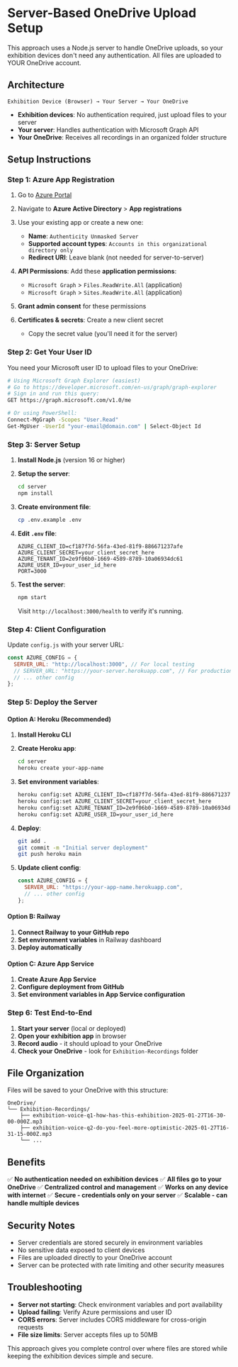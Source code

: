 # Server-Based OneDrive Upload Setup

This approach uses a Node.js server to handle OneDrive uploads, so your exhibition devices don't need any authentication. All files are uploaded to YOUR OneDrive account.

## Architecture

```
Exhibition Device (Browser) → Your Server → Your OneDrive
```

- **Exhibition devices**: No authentication required, just upload files to your server
- **Your server**: Handles authentication with Microsoft Graph API
- **Your OneDrive**: Receives all recordings in an organized folder structure

## Setup Instructions

### Step 1: Azure App Registration

1. Go to [Azure Portal](https://portal.azure.com)
2. Navigate to **Azure Active Directory** > **App registrations**
3. Use your existing app or create a new one:
   - **Name**: `Authenticity Unmasked Server`
   - **Supported account types**: `Accounts in this organizational directory only`
   - **Redirect URI**: Leave blank (not needed for server-to-server)

4. **API Permissions**: Add these **application permissions**:
   - `Microsoft Graph` > `Files.ReadWrite.All` (application)
   - `Microsoft Graph` > `Sites.ReadWrite.All` (application)

5. **Grant admin consent** for these permissions

6. **Certificates & secrets**: Create a new client secret
   - Copy the secret value (you'll need it for the server)

### Step 2: Get Your User ID

You need your Microsoft user ID to upload files to your OneDrive:

```bash
# Using Microsoft Graph Explorer (easiest)
# Go to https://developer.microsoft.com/en-us/graph/graph-explorer
# Sign in and run this query:
GET https://graph.microsoft.com/v1.0/me

# Or using PowerShell:
Connect-MgGraph -Scopes "User.Read"
Get-MgUser -UserId "your-email@domain.com" | Select-Object Id
```

### Step 3: Server Setup

1. **Install Node.js** (version 16 or higher)

2. **Setup the server**:
   ```bash
   cd server
   npm install
   ```

3. **Create environment file**:
   ```bash
   cp .env.example .env
   ```

4. **Edit `.env` file**:
   ```env
   AZURE_CLIENT_ID=cf187f7d-56fa-43ed-81f9-886671237afe
   AZURE_CLIENT_SECRET=your_client_secret_here
   AZURE_TENANT_ID=2e9f06b0-1669-4589-8789-10a06934dc61
   AZURE_USER_ID=your_user_id_here
   PORT=3000
   ```

5. **Test the server**:
   ```bash
   npm start
   ```

   Visit `http://localhost:3000/health` to verify it's running.

### Step 4: Client Configuration

Update `config.js` with your server URL:

```javascript
const AZURE_CONFIG = {
  SERVER_URL: "http://localhost:3000", // For local testing
  // SERVER_URL: "https://your-server.herokuapp.com", // For production
  // ... other config
};
```

### Step 5: Deploy the Server

#### Option A: Heroku (Recommended)

1. **Install Heroku CLI**
2. **Create Heroku app**:
   ```bash
   cd server
   heroku create your-app-name
   ```

3. **Set environment variables**:
   ```bash
   heroku config:set AZURE_CLIENT_ID=cf187f7d-56fa-43ed-81f9-886671237afe
   heroku config:set AZURE_CLIENT_SECRET=your_client_secret_here
   heroku config:set AZURE_TENANT_ID=2e9f06b0-1669-4589-8789-10a06934dc61
   heroku config:set AZURE_USER_ID=your_user_id_here
   ```

4. **Deploy**:
   ```bash
   git add .
   git commit -m "Initial server deployment"
   git push heroku main
   ```

5. **Update client config**:
   ```javascript
   const AZURE_CONFIG = {
     SERVER_URL: "https://your-app-name.herokuapp.com",
     // ... other config
   };
   ```

#### Option B: Railway

1. **Connect Railway to your GitHub repo**
2. **Set environment variables** in Railway dashboard
3. **Deploy automatically**

#### Option C: Azure App Service

1. **Create Azure App Service**
2. **Configure deployment from GitHub**
3. **Set environment variables in App Service configuration**

### Step 6: Test End-to-End

1. **Start your server** (local or deployed)
2. **Open your exhibition app** in browser
3. **Record audio** - it should upload to your OneDrive
4. **Check your OneDrive** - look for `Exhibition-Recordings` folder

## File Organization

Files will be saved to your OneDrive with this structure:

```
OneDrive/
└── Exhibition-Recordings/
    ├── exhibition-voice-q1-how-has-this-exhibition-2025-01-27T16-30-00-000Z.mp3
    ├── exhibition-voice-q2-do-you-feel-more-optimistic-2025-01-27T16-31-15-000Z.mp3
    └── ...
```

## Benefits

✅ **No authentication needed on exhibition devices**
✅ **All files go to your OneDrive**
✅ **Centralized control and management**
✅ **Works on any device with internet**
✅ **Secure - credentials only on your server**
✅ **Scalable - can handle multiple devices**

## Security Notes

- Server credentials are stored securely in environment variables
- No sensitive data exposed to client devices
- Files are uploaded directly to your OneDrive account
- Server can be protected with rate limiting and other security measures

## Troubleshooting

- **Server not starting**: Check environment variables and port availability
- **Upload failing**: Verify Azure permissions and user ID
- **CORS errors**: Server includes CORS middleware for cross-origin requests
- **File size limits**: Server accepts files up to 50MB

This approach gives you complete control over where files are stored while keeping the exhibition devices simple and secure.
